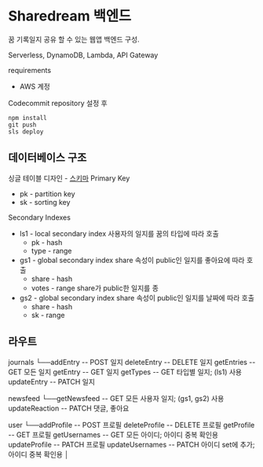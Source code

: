 # Sharedream 백엔드

꿈 기록일지 공유 할 수 있는 웹앱 백엔드 구성.

Serverless, DynamoDB, Lambda, API Gateway

requirements

- AWS 계정

Codecommit repository 설정 후

```console
npm install
git push
sls deploy
```
## 데이터베이스 구조
싱글 테이블 디자인 - [스키마](https://docs.google.com/spreadsheets/d/1EIfkwCDx7B179JQYg06WFV6aem76h1bnVptbW779h7w/edit?usp=sharing)
Primary Key<br>
* pk - partition key
* sk - sorting key

Secondary Indexes<br>
* ls1 - local secondary index
  사용자의 일지를 꿈의 타입에 따라 호출
  * pk - hash
  * type - range
* gs1 - global secondary index
  share 속성이 public인 일지를 좋아요에 따라 호출
  * share - hash
  * votes - range 
  share가 public한 일지를 종
* gs2 - global secondary index
  share 속성이 public인 일지를 날짜에 따라 호출
  * share - hash
  * sk - range


## 라우트
journals
└──addEntry -- POST 일지
   deleteEntry -- DELETE 일지
   getEntries -- GET 모든 일지
   getEntry -- GET 일지
   getTypes -- GET 타입별 일지; (ls1) 사용
   updateEntry -- PATCH 일지<br>

newsfeed
└──getNewsfeed -- GET 모든 사용자 일지; (gs1, gs2) 사용
   updateReaction -- PATCH 댓글, 좋아요<br>

user
└──addProfile -- POST 프로필
   deleteProfile -- DELETE 프로필
   getProfile -- GET 프로필
   getUsernames -- GET 모든 아이디; 아이디 중복 확인용
   updateProfile -- PATCH 프로필
   updateUsernames -- PATCH 아이디 set에 추가; 아이디 중복 확인용
│
